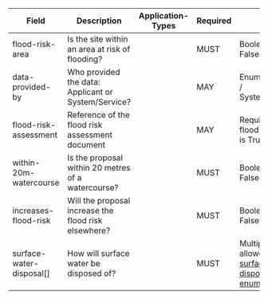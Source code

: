 Field | Description | Application-Types | Required | Notes
-- | -- | -- | -- | --
flood-risk-area | Is the site within an area at risk of flooding? |   | MUST | Boolean True or False
data-provided-by | Who provided the data: Applicant or System/Service? |   | MAY | Enum (Applicant / System/Service).
flood-risk-assessment | Reference of the flood risk assessment document |   | MAY | Required if flood-risk-area is True.
within-20m-watercourse | Is the proposal within 20 metres of a watercourse? |   | MUST | Boolean True or False.
increases-flood-risk | Will the proposal increase the flood risk elsewhere? |   | MUST | Boolean True or False.
surface-water-disposal[] | How will surface water be disposed of? |   | MUST | Multiple options allowed (see [surface water disposal type enum](https://github.com/digital-land/planning-application-data-specification/discussions/195)).

